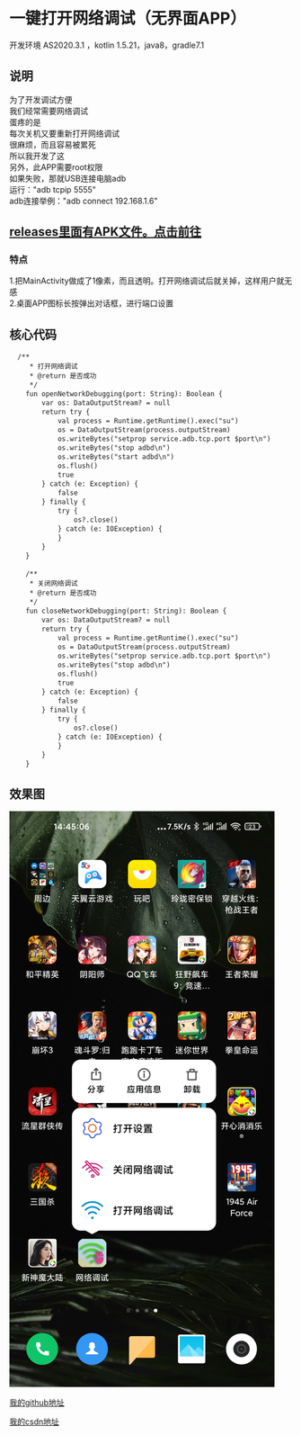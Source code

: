 # 一键打开网络调试（无界面APP）

开发环境 AS2020.3.1 ，kotlin 1.5.21，java8，gradle7.1

## 说明

为了开发调试方便  
我们经常需要网络调试  
蛋疼的是  
每次关机又要重新打开网络调试  
很麻烦，而且容易被累死  
所以我开发了这  
另外，此APP需要root权限  
如果失败，那就USB连接电脑adb  
运行："adb tcpip 5555"  
adb连接举例："adb connect 192.168.1.6"  

## [releases里面有APK文件。点击前往](https://github.com/yutils/openConnect/releases)

### 特点

1.把MainActivity做成了1像素，而且透明。打开网络调试后就关掉，这样用户就无感  
2.桌面APP图标长按弹出对话框，进行端口设置

## 核心代码
```
  /**
     * 打开网络调试
     * @return 是否成功
     */
    fun openNetworkDebugging(port: String): Boolean {
        var os: DataOutputStream? = null
        return try {
            val process = Runtime.getRuntime().exec("su")
            os = DataOutputStream(process.outputStream)
            os.writeBytes("setprop service.adb.tcp.port $port\n")
            os.writeBytes("stop adbd\n")
            os.writeBytes("start adbd\n")
            os.flush()
            true
        } catch (e: Exception) {
            false
        } finally {
            try {
                os?.close()
            } catch (e: IOException) {
            }
        }
    }

    /**
     * 关闭网络调试
     * @return 是否成功
     */
    fun closeNetworkDebugging(port: String): Boolean {
        var os: DataOutputStream? = null
        return try {
            val process = Runtime.getRuntime().exec("su")
            os = DataOutputStream(process.outputStream)
            os.writeBytes("setprop service.adb.tcp.port $port\n")
            os.writeBytes("stop adbd\n")
            os.flush()
            true
        } catch (e: Exception) {
            false
        } finally {
            try {
                os?.close()
            } catch (e: IOException) {
            }
        }
    }
```

## 效果图

![效果图1](https://raw.githubusercontent.com/yutils/openConnect/master/image/image1.jpg)


[我的github地址](https://github.com/yutils/openConnect)

[我的csdn地址](https://blog.csdn.net/Yu1441)
